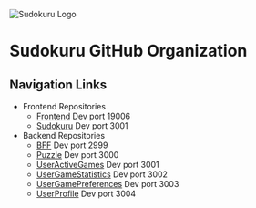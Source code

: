 ![Sudokuru Logo](https://sudokuru.s3.amazonaws.com/goldLogoText.png)
# Sudokuru GitHub Organization

## Navigation Links

- Frontend Repositories
  - [Frontend](https://github.com/SudoKuru/Frontend) Dev port 19006
  - [Sudokuru](https://github.com/SudoKuru/Sudokuru) Dev port 3001
- Backend Repositories
  - [BFF](https://github.com/SudoKuru/BFF) Dev port 2999
  - [Puzzle](https://github.com/SudoKuru/Puzzle) Dev port 3000
  - [UserActiveGames](https://github.com/SudoKuru/UserActiveGames) Dev port 3001
  - [UserGameStatistics](https://github.com/SudoKuru/UserGameStatistics) Dev port 3002
  - [UserGamePreferences](https://github.com/SudoKuru/UserGamePreferences) Dev port 3003
  - [UserProfile](https://github.com/SudoKuru/UserProfile) Dev port 3004
